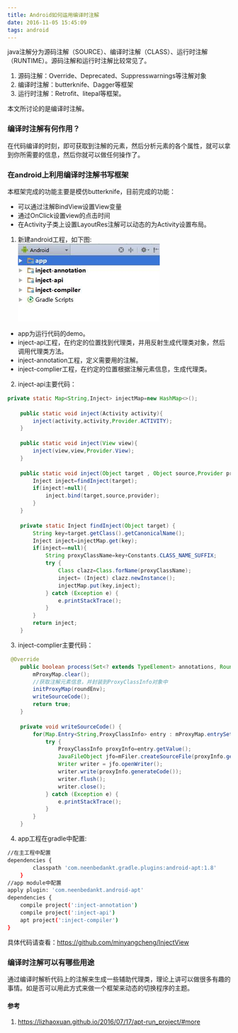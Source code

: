 ```yaml
---
title: Android如何运用编译时注解
date: 2016-11-05 15:45:09
tags: android
---
```

java注解分为源码注解（SOURCE）、编译时注解（CLASS）、运行时注解（RUNTIME）。源码注解和运行时注解比较常见了。

1. 源码注解：Override、Deprecated、Suppresswarnings等注解对象
2. 编译时注解：butterknife、Dagger等框架
3. 运行时注解：Retrofit、litepal等框架。

本文所讨论的是编译时注解。

<!-- more -->

### 编译时注解有何作用？
在代码编译的时刻，即可获取到注解的元素，然后分析元素的各个属性，就可以拿到你所需要的信息，然后你就可以做任何操作了。

### 在android上利用编译时注解书写框架

本框架完成的功能主要是模仿butterknife，目前完成的功能：
* 可以通过注解BindView设置View变量
* 通过OnClick设置view的点击时间
* 在Activity子类上设置LayoutRes注解可以动态的为Activity设置布局。

1. 新建android工程，如下图:
![](/images/project.jpg)

 * app为运行代码的demo。
 * inject-api工程，在约定的位置找到代理类，并用反射生成代理类对象，然后调用代理类方法。
 * inject-annotation工程，定义需要用的注解。
 * inject-complier工程，在约定的位置根据注解元素信息，生成代理类。

2. inject-api主要代码：
```java
private static Map<String,Inject> injectMap=new HashMap<>();

    public static void inject(Activity activity){
        inject(activity,activity,Provider.ACTIVITY);
    }

    public static void inject(View view){
        inject(view,view,Provider.View);
    }

    public static void inject(Object target , Object source,Provider provider){
        Inject inject=findInject(target);
        if(inject!=null){
            inject.bind(target,source,provider);
        }
    }

    private static Inject findInject(Object target) {
        String key=target.getClass().getCanonicalName();
        Inject inject=injectMap.get(key);
        if(inject==null){
            String proxyClassName=key+Constants.CLASS_NAME_SUFFIX;
            try {
                Class clazz=Class.forName(proxyClassName);
                inject= (Inject) clazz.newInstance();
                injectMap.put(key,inject);
            } catch (Exception e) {
                e.printStackTrace();
            }
        }
        return inject;
    }
```

3. inject-complier主要代码：
```java
 @Override
    public boolean process(Set<? extends TypeElement> annotations, RoundEnvironment roundEnv) {
        mProxyMap.clear();
		//获取注解元素信息，并封装到ProxyClassInfo对象中
        initProxyMap(roundEnv);
        writeSourceCode();
        return true;
    }

    private void writeSourceCode() {
        for(Map.Entry<String,ProxyClassInfo> entry : mProxyMap.entrySet()){
            try {
                ProxyClassInfo proxyInfo=entry.getValue();
                JavaFileObject jfo=mFiler.createSourceFile(proxyInfo.getFullClassName());
                Writer writer = jfo.openWriter();
                writer.write(proxyInfo.generateCode());
                writer.flush();
                writer.close();
            } catch (Exception e) {
                e.printStackTrace();
            }
        }
    }
```
4. app工程在gradle中配置:
```bash
//在主工程中配置
dependencies {
        classpath 'com.neenbedankt.gradle.plugins:android-apt:1.8'
    }
//app module中配置
apply plugin: 'com.neenbedankt.android-apt'
dependencies {
    compile project(':inject-annotation')
    compile project(':inject-api')
    apt project(':inject-compiler')
}
```

具体代码请查看：<https://github.com/minyangcheng/InjectView>

### 编译时注解可以有哪些用途

通过编译时解析代码上的注解来生成一些辅助代理类，理论上讲可以做很多有趣的事情。如是否可以用此方式来做一个框架来动态的切换程序的主题。


#### 参考
1. <https://lizhaoxuan.github.io/2016/07/17/apt-run_project/#more>